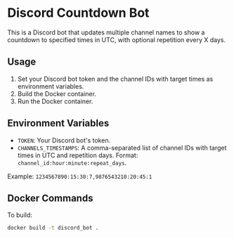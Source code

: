 # Discord Countdown Bot

This is a Discord bot that updates multiple channel names to show a countdown to specified times in UTC, with optional repetition every X days.

## Usage

1. Set your Discord bot token and the channel IDs with target times as environment variables.
2. Build the Docker container.
3. Run the Docker container.

## Environment Variables

- `TOKEN`: Your Discord bot's token.
- `CHANNELS_TIMESTAMPS`: A comma-separated list of channel IDs with target times in UTC and repetition days. Format: `channel_id:hour:minute:repeat_days`.

Example: `1234567890:15:30:7,9876543210:20:45:1`

## Docker Commands

To build:
```bash
docker build -t discord_bot .
